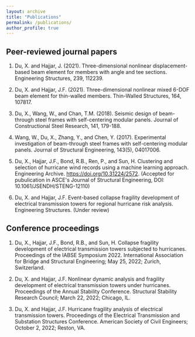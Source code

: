 ```yaml
---
layout: archive
title: "Publications"
permalink: /publications/
author_profile: true
---
```


## Peer-reviewed journal papers
1. Du, X. and Hajjar, J. (2021). Three-dimensional nonlinear displacement-based beam element for members with angle and tee sections. Engineering Structures, 239, 112239.

2. Du, X. and Hajjar, J.F. (2021). Three-dimensional nonlinear mixed 6-DOF beam element for thin-walled members. Thin-Walled Structures, 164, 107817.

3. Du, X., Wang, W., and Chan, T.M. (2018). Seismic design of beam-through steel frames with self-centering modular panels. Journal of Constructional Steel Research, 141, 179-188.

4. Wang, W., Du, X., Zhang, Y., and Chen, Y. (2017). Experimental investigation of beam-through steel frames with self-centering modular panels. Journal of Structural Engineering, 143(5), 04017006.

5. Du, X., Hajjar, J.F., Bond, R.B., Ren, P., and Sun, H. Clustering and selection of hurricane wind records using a machine learning approach. Engineering Archive. https://doi.org/10.31224/2572. (Accepted for pubulication in ASCE's Journal of Structural Engineering, DOI: 10.1061/JSENDH/STENG-12110)

6. Du, X. and Hajjar, J.F. Event-based collapse fragility development of electrical transmission towers for regional hurricane risk analysis. Engineering Structures. (Under review)

## Conference proceedings
1. Du, X., Hajjar, J.F., Bond, R.B., and Sun, H. Collapse fragility development of electrical transmission
towers subjected to hurricanes. Proceedings of the IABSE Symposium 2022. International Association for Bridge and Structural Engineering; May 25, 2022; Zurich, Switzerland.

2. Du, X. and Hajjar, J.F. Nonlinear dynamic analysis and fragility development of electrical transmission towers under hurricanes. Proceedings of the Annual Stability Conference. Structural Stability Research Council; March 22, 2022; Chicago, IL.

3. Du, X. and Hajjar, J.F. Hurricane fragility analysis of electrical transmission towers. Proceedings of the Electrical Transmission and Substation Structures Conference. American Society of Civil Engineers; October 2, 2022; Reston, VA.